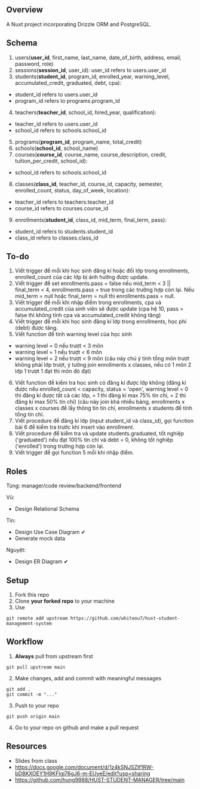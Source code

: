 ## Overview
A Nuxt project incorporating Drizzle ORM and PostgreSQL.

## Schema
1. users(**user_id**, first_name, last_name, date_of_birth, address, email, password, role)
2. sessions(**session_id**, user_id): user_id refers to users.user_id
3. students(**student_id**, program_id, enrolled_year, warning_level, accumulated_credit, graduated, debt, cpa):
- student_id refers to users.user_id
- program_id refers to programs.program_id
4. teachers(**teacher_id**, school_id, hired_year, qualification):
- teacher_id refers to users.user_id
- school_id refers to schools.school_id
5. programs(**program_id**, program_name, total_credit)
6. schools(**school_id**, school_name)
7. courses(**course_id**, course_name, course_description, credit, tuition_per_credit, school_id):
- school_id refers to schools.school_id
8. classes(**class_id**, teacher_id, course_id, capacity, semester, enrolled_count, status, day_of_week, location):
- teacher_id refers to teachers.teacher_id
- course_id refers to courses.course_id
9. enrollments(**student_id**, class_id, mid_term, final_term, pass):
- student_id refers to students.student_id
- class_id refers to classes.class_id

## To-do
1. Viết trigger để mỗi khi học sinh đăng kí hoặc đổi lớp trong enrollments, enrolled_count của các lớp bị ảnh hưởng được update.
2. Viết trigger để set enrollments.pass = false nếu mid_term < 3 || final_term < 4, enrollments.pass = true trong các trường hợp còn lại. Nếu mid_term = null hoặc final_term = null thì enrollments.pass = null.
3. Viết trigger để mỗi khi nhập điểm trong enrollments, cpa và accumulated_credit của sinh viên sẽ được update (cpa hệ 10, pass = false thì không tính cpa và accumulated_credit không tăng)
4. Viết trigger để mỗi khi học sinh đăng kí lớp trong enrollments, học phí (debt) được tăng.
5. Viết function để tính warning level của học sinh
- warning level = 0 nếu trượt < 3 môn
- warning level = 1 nếu trượt < 6 môn
- warning level = 2 nếu trượt < 9 môn
(câu này chú ý tính tổng môn trượt không phải lớp trượt, ý tưởng join enrollments x classes, nếu có 1 môn 2 lớp 1 trượt 1 đạt thì môn đó đạt)
6. Viết function để kiểm tra học sinh có đăng kí được lớp không (đăng kí được nếu enrolled_count < capacity, status = 'open', warning level = 0 thì đăng kí được tất cả các lớp, = 1 thì đăng kí max 75% tín chỉ, = 2 thì đăng kí max 50% tín chỉ) (câu này join khá nhiều bảng, enrollments x classes x courses để lấy thông tin tín chỉ, enrollments x students để tính tổng tín chỉ.
7. Viết procedure để đăng kí lớp (input student_id và class_id), gọi function bài 6 để kiểm tra trước khi insert vào enrollment.
8. Viết procedure để kiểm tra và update students.graduated, tốt nghiệp ('graduated') nếu đạt 100% tín chỉ và debt = 0, không tốt nghiệp ('enrolled') trong trường hợp còn lại.
9. Viết trigger để gọi function 5 mỗi khi nhập điểm.

## Roles

Tùng: manager/code review/backend/frontend

Vũ: 

- Design Relational Schema

Tín: 

- Design Use Case Diagram ✔
- Generate mock data

Nguyệt: 

- Design ER Diagram ✔

## Setup

1. Fork this repo
2. Clone **your forked repo** to your machine
3. Use
```
git remote add upstream https://github.com/whiteou7/hust-student-management-system
```

## Workflow
1. **Always** pull from upstream first
```
git pull upstream main
```
2. Make changes, add and commit with meaningful messages
```
git add .
git commit -m "..."
```
3. Push to your repo
```
git push origin main
```
4. Go to your repo on github and make a pull request

## Resources
- Slides from class
- https://docs.google.com/document/d/1z4kSNJSZIf1RW-bD8KXOEY1H9KFlgj76gJ6-m-EUyeE/edit?usp=sharing
- https://github.com/hung9988/HUST-STUDENT-MANAGER/tree/main
